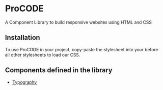 # ProCODE
A Component Library to build responsive websites using HTML and CSS

## Installation
To use ProCODE in your project, copy-paste the stylesheet<link> into your <head> before all other stylesheets to load our CSS.

<link rel="stylesheet" href="https://iceberg-ui.netlify.app/styles.css">
  
## Components defined in the library
  
  * [Typography](https://proocode.netlify.app/text-utilities/text-utils.html)
